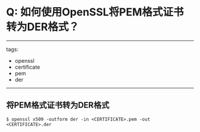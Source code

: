 # Q: 如何使用OpenSSL将PEM格式证书转为DER格式？

---
tags:
  - openssl
  - certificate
  - pem
  - der
---
## 将PEM格式证书转为DER格式
```shell
$ openssl x509 -outform der -in <CERTIFICATE>.pem -out <CERTIFICATE>.der
```
